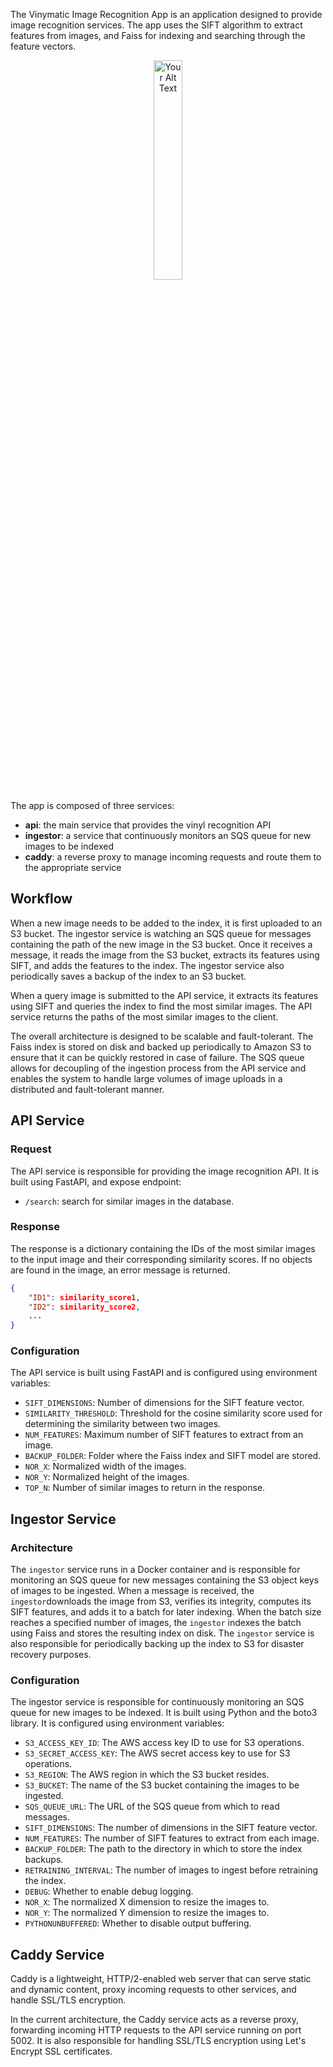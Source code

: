 The Vinymatic Image Recognition App is an application designed to provide image recognition services. The app uses the SIFT algorithm to extract features from images, and Faiss for indexing and searching through the feature vectors.

<div style="text-align:center;">
  <img src="pictures/vinyl_recognition_visual.gif" alt="Your Alt Text" width="30%">
</div>

The app is composed of three services:

- **api**: the main service that provides the vinyl recognition API
- **ingestor**: a service that continuously monitors an SQS queue for new images to be indexed
- **caddy**: a reverse proxy to manage incoming requests and route them to the appropriate service

## Workflow

When a new image needs to be added to the index, it is first uploaded to an S3 bucket. The ingestor service is watching an SQS queue for messages containing the path of the new image in the S3 bucket. Once it receives a message, it reads the image from the S3 bucket, extracts its features using SIFT, and adds the features to the index. The ingestor service also periodically saves a backup of the index to an S3 bucket.

When a query image is submitted to the API service, it extracts its features using SIFT and queries the index to find the most similar images. The API service returns the paths of the most similar images to the client.

The overall architecture is designed to be scalable and fault-tolerant. The Faiss index is stored on disk and backed up periodically to Amazon S3 to ensure that it can be quickly restored in case of failure. The SQS queue allows for decoupling of the ingestion process from the API service and enables the system to handle large volumes of image uploads in a distributed and fault-tolerant manner.

## API Service

### Request

The API service is responsible for providing the image recognition API. It is built using FastAPI, and expose endpoint:

- `/search`: search for similar images in the database.

### Response

The response is a dictionary containing the IDs of the most similar images to the input image and their corresponding similarity scores. If no objects are found in the image, an error message is returned.

```json
{
    "ID1": similarity_score1,
    "ID2": similarity_score2,
    ...
}

```

### Configuration

The API service is built using FastAPI and is configured using environment variables:

- `SIFT_DIMENSIONS`: Number of dimensions for the SIFT feature vector.
- `SIMILARITY_THRESHOLD`: Threshold for the cosine similarity score used for determining the similarity between two images.
- `NUM_FEATURES`: Maximum number of SIFT features to extract from an image.
- `BACKUP_FOLDER`: Folder where the Faiss index and SIFT model are stored.
- `NOR_X`: Normalized width of the images.
- `NOR_Y`: Normalized height of the images.
- `TOP_N`: Number of similar images to return in the response.

## Ingestor Service

### Architecture

The `ingestor` service runs in a Docker container and is responsible for monitoring an SQS queue for new messages containing the S3 object keys of images to be ingested. When a message is received, the `ingestor`downloads the image from S3, verifies its integrity, computes its SIFT features, and adds it to a batch for later indexing. When the batch size reaches a specified number of images, the `ingestor` indexes the batch using Faiss and stores the resulting index on disk. The `ingestor` service is also responsible for periodically backing up the index to S3 for disaster recovery purposes.

### Configuration

The ingestor service is responsible for continuously monitoring an SQS queue for new images to be indexed. It is built using Python and the boto3 library. It is configured using environment variables:

- `S3_ACCESS_KEY_ID`: The AWS access key ID to use for S3 operations.
- `S3_SECRET_ACCESS_KEY`: The AWS secret access key to use for S3 operations.
- `S3_REGION`: The AWS region in which the S3 bucket resides.
- `S3_BUCKET`: The name of the S3 bucket containing the images to be ingested.
- `SQS_QUEUE_URL`: The URL of the SQS queue from which to read messages.
- `SIFT_DIMENSIONS`: The number of dimensions in the SIFT feature vector.
- `NUM_FEATURES`: The number of SIFT features to extract from each image.
- `BACKUP_FOLDER`: The path to the directory in which to store the index backups.
- `RETRAINING_INTERVAL`: The number of images to ingest before retraining the index.
- `DEBUG`: Whether to enable debug logging.
- `NOR_X`: The normalized X dimension to resize the images to.
- `NOR_Y`: The normalized Y dimension to resize the images to.
- `PYTHONUNBUFFERED`: Whether to disable output buffering.

## Caddy Service

Caddy is a lightweight, HTTP/2-enabled web server that can serve static and dynamic content, proxy incoming requests to other services, and handle SSL/TLS encryption.

In the current architecture, the Caddy service acts as a reverse proxy, forwarding incoming HTTP requests to the API service running on port 5002. It is also responsible for handling SSL/TLS encryption using Let's Encrypt SSL certificates.